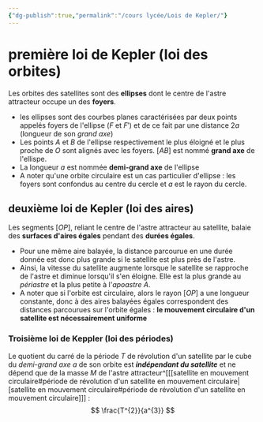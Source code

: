 ```yaml
---
{"dg-publish":true,"permalink":"/cours lycée/Lois de Kepler/"}
---
```


# première loi de Kepler (loi des orbites)
Les orbites des satellites sont des **ellipses** dont le centre de l'astre attracteur occupe un des **foyers**.

- les ellipses sont des courbes planes caractérisées par deux points appelés foyers de l'ellipse ($F$ et $F'$) et de ce fait par une distance $2a$ (longueur de son *grand axe*)
- Les points $A$ et $B$ de l'ellipse respectivement le plus éloigné et le plus proche de $O$ sont alignés avec les foyers. $[AB]$ est nommé **grand axe** de l'ellispe.
- La longueur $a$ est nommée **demi-grand axe** de l'ellipse
- A noter qu'une orbite circulaire est un cas particulier d'ellipse : les foyers sont confondus au centre du cercle et $a$ est le rayon du cercle.
## deuxième loi de Kepler (loi des aires)
Les segments $[OP]$, reliant le centre de l'astre attracteur au satellite, balaie des **surfaces d'aires égales** pendant des **durées égales**.

- Pour une même aire balayée, la distance parcourue en une durée donnée est donc plus grande si le satellite est plus près de l'astre.
- Ainsi, la vitesse du satellite augmente lorsque le satellite se rapproche de l'astre et diminue lorsqu'il s'en éloigne. Elle est la plus grande au *périastre* et la plus petite à l'*apoastre* $A$.
- A noter que si l'orbite est circulaire, alors le rayon $[OP]$ a une longueur constante, donc à des aires balayées égales correspondent des distances parcourues sur l'orbite égales : **le mouvement circulaire d'un satellite est nécessairement uniforme**
### Troisième loi de Keppler (loi des périodes)
Le quotient du carré de la période $T$ de révolution d'un satellite par le cube du *demi-grand axe* $a$ de son orbite est ***indépendant du satellite*** et ne dépend que de la masse $M$ de l'astre attracteur^[[[satellite en mouvement circulaire#période de révolution d'un satellite en mouvement circulaire\|[satellite en mouvement circulaire#période de révolution d'un satellite en mouvement circulaire]]] : 
$$
\frac{T^{2}}{a^{3}}
$$